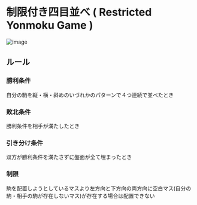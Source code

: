 # 制限付き四目並べ ( Restricted Yonmoku Game )

![image](https://user-images.githubusercontent.com/7500984/56457013-72535000-63af-11e9-81a1-fa87c84b4cd8.PNG)

## ルール
### 勝利条件
自分の駒を縦・横・斜めのいづれかのパターンで４つ連続で並べたとき
### 敗北条件
勝利条件を相手が満たしたとき
### 引き分け条件
双方が勝利条件を満たさずに盤面が全て埋まったとき

### 制限
駒を配置しようとしているマスより左方向と下方向の両方向に空白マス(自分の駒・相手の駒が存在しないマス)が存在する場合は配置できない
